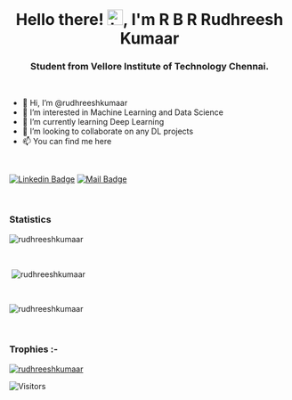 <h1 align="center">Hello there! 
<img src="https://user-images.githubusercontent.com/1303154/88677602-1635ba80-d120-11ea-84d8-d263ba5fc3c0.gif" width="28px" alt="hi">, I'm R B R Rudhreesh Kumaar</h1>
<h3 align="center">Student from Vellore Institute of Technology Chennai.</h3>

<br>




- 👋 Hi, I’m @rudhreeshkumaar
- 👀 I’m interested in Machine Learning and Data Science
- 🌱 I’m currently learning Deep Learning
- 💞️ I’m looking to collaborate on any DL projects
- 📫 You can find me here 

<br>


<!---:postbox: You can find me here!--->

[![Linkedin Badge](https://img.shields.io/badge/-Rudhreesh-0e76a8?style=flat&labelColor=0e76a8&logo=linkedin&logoColor=white)](https://www.linkedin.com/in/rudhreesh-kumaar-r-b-r-7675081b9/)
[![Mail Badge](https://img.shields.io/badge/-Rudhreesh-c0392b?style=flat&labelColor=c0392b&logo=gmail&logoColor=black)](mailto:rudhreeshk@gmail.com)




<br>




<h3>Statistics</h3>
<span>
<p><img align="center"
    src="https://github-readme-stats.vercel.app/api/top-langs?username=rudhreeshkumaar&show_icons=true&locale=en&layout=compact&theme=react"
    alt="rudhreeshkumaar" /></p>

<br>

<p>&nbsp;<img align="center" src="https://github-readme-stats.vercel.app/api?username=rudhreeshkumaar&show_icons=true&theme=react"
    alt="rudhreeshkumaar" /></p>

<br>

<p><img align="center" src="https://github-readme-streak-stats.herokuapp.com/?user=rudhreeshkumaar&theme=react" alt="rudhreeshkumaar" /></p>

<br>
<h3>Trophies :-</h3>
<p align="left"> <a href="https://github.com/ryo-ma/github-profile-trophy&theme=calm"><img
      src="https://github-profile-trophy.vercel.app/?username=rudhreeshkumaar&theme=onedark" alt="rudhreeshkumaar" /></a> </p>
</span>

![Visitors](https://api.visitorbadge.io/api/visitors?path=http%3A%2F%2Fgithub.com%2Frudhreeshkumaar&label=Visitor&labelColor=%23d9e3f0&countColor=%23263759&style=flat)

<!---
rudhreeshkumaar/rudhreeshkumaar is a ✨ special ✨ repository because its `README.md` (this file) appears on your GitHub profile.
You can click the Preview link to take a look at your changes.
--->
